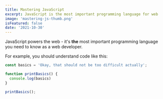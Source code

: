 ```yaml
---
title: Mastering JavaScript
excerpt: JavaScript is the most important programming language for web development. You probably don't know it well enough!
image: 'mastering-js-thumb.png'
isFeatured: false
date: '2021-10-30'
---
```


JavaScript powers the web - it's **the** most important programming language you need to know as a web developer.

For example, you should understand code like this:

```js
const basics = 'Okay, that should not be too difficult actually';

function printBasics() {
  console.log(basics)
}

printBasics();
```

